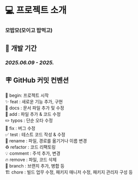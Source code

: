 # 💻 프로젝트 소개
### 모밥모(모이고 밥먹고) 

## 🚀 개발 기간

### _2025.06.09 - 2025._

## 🪧 GitHub 커밋 컨벤션
🎉 begin: 프로젝트 시작 <br>
✨ feat : 새로운 기능 추가, 구현<br>
📝 docs : 문서 파일 추가 및 수정<br>
🔧 add :  파일 추가 & 코드 수정<br>
✏️ typos : 단순 오타 수정<br>
🐛 fix : 버그 수정<br>
✅ test : 테스트 코드 작성 & 수정<br>
🚚 rename : 파일, 경로를 옮기거나 이름 변경<br>
♻️ refactor : 코드 리팩토링<br>
💡 comment : 주석 추가, 변경<br>
🔥 remove : 파일, 코드 삭제<br>
🔀 branch : 브랜치 추가, 병합 등<br>
🏗️ chore : 빌드 업무 수정, 패키지 매니저 수정, 패키지 관리자 구성 등
